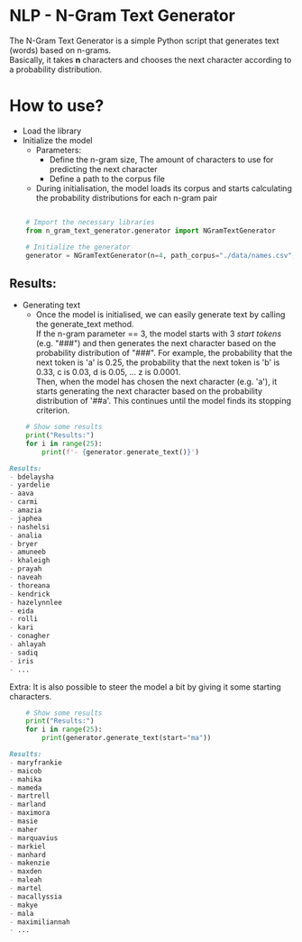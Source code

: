 # NLP - N-Gram Text Generator

The N-Gram Text Generator is a simple Python script that generates text (words) based on n-grams.  
Basically, it takes **n** characters and chooses the next character according to a probability distribution.

# How to use?

- Load the library
- Initialize the model
  - Parameters: 
    - Define the n-gram size, The amount of characters to use for predicting the next character
    - Define a path to the corpus file
  - During initialisation, the model loads its corpus and starts calculating the probability distributions for each n-gram pair

```python

    # Import the necessary libraries
    from n_gram_text_generator.generator import NGramTextGenerator

    # Initialize the generator
    generator = NGramTextGenerator(n=4, path_corpus="./data/names.csv", seed=42)
```

## Results:
 - Generating text
   - Once the model is initialised, we can easily generate text by calling the generate_text method.  
     If the n-gram parameter == 3, the model starts with 3 _start tokens_ (e.g. "###") and then generates the next character based on the probability distribution of "###". For example, the probability that the next token is 'a' is 0.25, the probability that the next token is 'b' is 0.33, c is 0.03, d is 0.05, ... z is 0.0001.   
     Then, when the model has chosen the next character (e.g. 'a'), it starts generating the next character based on the probability distribution of '##a'. This continues until the model finds its stopping criterion.   

```python
    # Show some results
    print("Results:")
    for i in range(25):
        print(f'- {generator.generate_text()}')
```
``` md
Results:
- bdelaysha
- yardelie
- aava
- carmi
- amazia
- japhea
- nashelsi
- analia
- bryer
- amuneeb
- khaleigh
- prayah
- naveah
- thoreana
- kendrick
- hazelynnlee
- eida
- rolli
- kari
- conagher
- ahlayah
- sadiq
- iris
- ...
```

Extra: It is also possible to steer the model a bit by giving it some starting characters. 

```python
    # Show some results
    print("Results:")
    for i in range(25):
        print(generator.generate_text(start="ma"))
```
```md
Results:
- maryfrankie
- maicob
- mahika
- mameda
- martrell
- marland
- maximora
- masie
- maher
- marquavius
- markiel
- manhard
- makenzie
- maxden
- maleah
- martel
- macallyssia
- makye
- mala
- maximiliannah
- ...
```